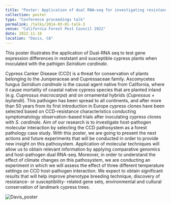 ```yaml
---
title: "Poster: Application of dual RNA–seq for investigating resistance in the Seiridium cardinale–Cupressus sempervirens pathosystem  "
collection: poster
type: "Conference proceedings talk"
permalink: /talks/2014-03-01-talk-3
venue: "California Forest Pest Council 2022"
date: 2022-11-16
location: "Davis, CA"
---
```


This poster illustrates the application of Dual-RNA seq to test gene expression differences in reststant and susceptible cypress plants when inoculated with the pathigen _Seiridium cardinale_. 

Cypress Canker Disease (CCD) is a threat for conservation of plants belonging to the Juniperaceae and Cupressaceae family. Ascomycetes fungus _Seiridium cardinale_ is the causal agent native from California, where it cause mortality of coastal native cypress species that are planted inland (e.g. _Cupressus macrocarpa_) and on ornamental hybrids (_Cupressus × leylandii_). This pathogen has been spread to all continents, and after more than 50 years from its first introduction in Europe cypress clones have been selected based on CCD-resistance characteristics conducting symptomatology observation-based trials after inoculating cypress clones with _S. cardinale_. Aim of our research is to investigate host-pathogen molecular interaction by selecting the CCD pathosystem as a forest pathology case study. With this poster, we are going to present the next actions and future experiments that will be conducted in order to provide new insight on this pathosystem. Application of molecular techniques will allow us to obtain relevant information by applying comparative genomics and host-pathogen dual RNA-seq. Moreover, in order to understand the effect of climate changes on this pathosystem, we are conducting an experiment in which we will assess the effect of three different temperature settings on CCD host-pathogen interaction. We expect to obtain significant results that will help improve phenotype breeding technique, discovery of resistance- or susceptibility- related gene sets, environmental and cultural conservation of landmark cypress trees.


<img src="../images/Davis_2022.jpg" alt="Davis_poster">

